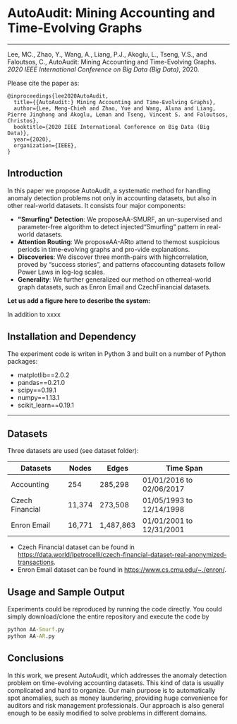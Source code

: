 # AutoAudit: Mining Accounting and Time-Evolving Graphs

------------

Lee, MC., Zhao, Y., Wang, A., Liang, P.J., Akoglu, L., Tseng, V.S., and Faloutsos, C., AutoAudit: Mining Accounting and Time-Evolving Graphs. *2020 IEEE International Conference on Big Data (Big Data)*, 2020.

Please cite the paper as:

    @inproceedings{lee2020AutoAudit,
      title={{AutoAudit:} Mining Accounting and Time-Evolving Graphs},
      author={Lee, Meng-Chieh and Zhao, Yue and Wang, Aluna and Liang, Pierre Jinghong and Akoglu, Leman and Tseng, Vincent S. and Faloutsos, Christos},
      booktitle={2020 IEEE International Conference on Big Data (Big Data)},
      year={2020},
      organization={IEEE},
    }



##  Introduction
In this paper we propose AutoAudit, a systematic method for handling anomaly detection problems not only in accounting datasets, but also in other real-world datasets. 
It consists four major components:
- **"Smurfing" Detection**: We proposeAA-SMURF, an un-supervised and parameter-free algorithm to detect injected“Smurfing” pattern in real-world datasets.
- **Attention Routing**: We proposeAA-ARto attend to themost suspicious periods in time-evolving graphs and pro-vide explanations.
- **Discoveries**:  We  discover  three  month-pairs  with  highcorrelation, proved by “success stories”, and patterns ofaccounting datasets follow Power Laws in log-log scales.
- **Generality**: We further generalized our method on otherreal-world graph datasets, such as Enron Email and CzechFinancial datasets.

**Let us add a figure here to describe the system:**

In addition to xxxx


## Installation and Dependency
The experiment code is writen in Python 3 and built on a number of Python packages:
- matplotlib==2.0.2
- pandas==0.21.0
- scipy==0.19.1
- numpy==1.13.1
- scikit_learn==0.19.1

<!-- 
Batch installation is possible using the supplied "requirements.txt":

````cmd
pip install -r requirements.txt
````
-->
 
------------


## Datasets
Three datasets are used (see dataset folder):

| Datasets         | Nodes       | Edges        | Time Span             |
| ---------------- | ----------- | ------------ | ------------------- |
| Accounting       | 254         | 285,298      | 01/01/2016 to 02/06/2017           |
| Czech Financial  | 11,374      | 273,508      | 01/05/1993 to 12/14/1998         |
| Enron Email      | 16,771      | 1,487,863    | 01/01/2001 to 12/31/2001          |

- Czech Financial dataset can be found in https://data.world/lpetrocelli/czech-financial-dataset-real-anonymized-transactions.
- Enron Email dataset can be found in https://www.cs.cmu.edu/~./enron/.

## Usage and Sample Output
Experiments could be reproduced by running the code directly. 
You could simply download/clone the entire repository and execute the code by 

```cmd
python AA-Smurf.py
python AA-AR.py
```

## Conclusions
In this work, we present AutoAudit, which addresses the anomaly detection problem on time-evolving accounting datasets. This kind of data is usually complicated and hard to organize. Our main purpose is to automatically spot anomalies, such as money laundering, providing huge convenience for auditors and risk management professionals. Our approach is also general enough to be easily modified to solve problems in different domains.
